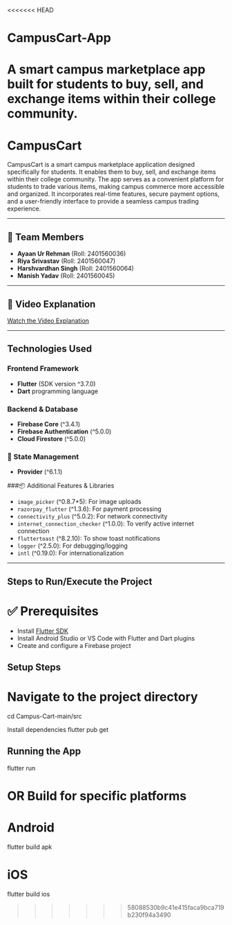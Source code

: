 <<<<<<< HEAD
# CampusCart-App
A smart campus marketplace app built for students to buy, sell, and exchange items within their college community.
=======
# CampusCart

CampusCart is a smart campus marketplace application designed specifically for students. It enables them to buy, sell, and exchange items within their college community. The app serves as a convenient platform for students to trade various items, making campus commerce more accessible and organized. It incorporates real-time features, secure payment options, and a user-friendly interface to provide a seamless campus trading experience.

---

## 👥 Team Members

- **Ayaan Ur Rehman** (Roll: 2401560036)  
- **Riya Srivastav** (Roll: 2401560047)  
- **Harshvardhan Singh** (Roll: 2401560064)  
- **Manish Yadav** (Roll: 2401560045)

---

## 🎥 Video Explanation

[Watch the Video Explanation](https://drive.google.com/file/d/1KvuGSEOcVjZmb647y5HEjg-mOPmoKRJm/view)

---

##  Technologies Used

### Frontend Framework
- **Flutter** (SDK version ^3.7.0)
- **Dart** programming language

###  Backend & Database
- **Firebase Core** (^3.4.1)
- **Firebase Authentication** (^5.0.0)
- **Cloud Firestore** (^5.0.0)

### 🔄 State Management
- **Provider** (^6.1.1)

###📦 Additional Features & Libraries
- `image_picker` (^0.8.7+5): For image uploads  
- `razorpay_flutter` (^1.3.6): For payment processing  
- `connectivity_plus` (^5.0.2): For network connectivity  
- `internet_connection_checker` (^1.0.0): To verify active internet connection  
- `fluttertoast` (^8.2.10): To show toast notifications  
- `logger` (^2.5.0): For debugging/logging  
- `intl` (^0.19.0): For internationalization

---

## Steps to Run/Execute the Project

# ✅ Prerequisites
- Install [Flutter SDK](https://flutter.dev/docs/get-started/install)
- Install Android Studio or VS Code with Flutter and Dart plugins
- Create and configure a Firebase project

## Setup Steps

# Navigate to the project directory
cd Campus-Cart-main/src

Install dependencies
flutter pub get


## Running the App

flutter run

# OR Build for specific platforms

# Android
flutter build apk

# iOS
flutter build ios

>>>>>>> 58088530b9c41e415faca9bca719b230f94a3490
